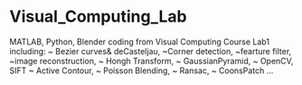 # Visual_Computing_Lab
MATLAB, Python, Blender coding from Visual Computing Course Lab1
including: 
~ Bezier curves& deCasteljau, 
~Corner detection, 
~fearture filter, 
~image reconstruction, 
~ Hongh Transform, 
~ GaussianPyramid,
~ OpenCV, SIFT
~ Active Contour, 
~ Poisson Blending, 
~ Ransac, 
~ CoonsPatch
...
